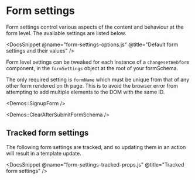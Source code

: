 # Form settings

Form settings control various aspects of the content and behaviour at the form level. The available settings are listed below.

<DocsSnippet @name="form-settings-options.js" @title="Default form settings and their values" />

Form level settings can be tweaked for each instance of a `changesetWebform` component, in the `formSettings` object at the root of your formSchema.

The only required setting is `formName` which must be unique from that of any other form rendered on th page. This is to avoid the browser error from attempting to add multiple elements to the DOM with the same ID.

<Demos::SignupForm />

<Demos::ClearAfterSubmitFormSchema />

## Tracked form settings

The following form settings are tracked, and so updating them in an action will result in a template update. 

<DocsSnippet @name="form-settings-tracked-props.js" @title="Tracked form settings" />


